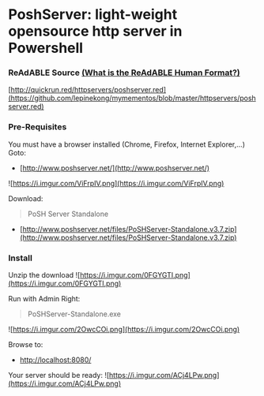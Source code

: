 
# PoshServer: light-weight opensource http server in Powershell


### ReAdABLE Source [(What is the ReAdABLE Human Format?)](http://readablehumanformat.com)

[http://quickrun.red/httpservers/poshserver.red](https://github.com/lepinekong/mymementos/blob/master/httpservers/poshserver.red)


### Pre-Requisites

You must have a browser installed (Chrome, Firefox, Internet Explorer,...)
Goto:
- [http://www.poshserver.net/](http://www.poshserver.net/)
                        
![https://i.imgur.com/ViFrpIV.png](https://i.imgur.com/ViFrpIV.png)
                    
Download:
>PoSH Server Standalone

- [http://www.poshserver.net/files/PoSHServer-Standalone.v3.7.zip](http://www.poshserver.net/files/PoSHServer-Standalone.v3.7.zip)
                        

### Install

Unzip the download
![https://i.imgur.com/0FGYGTI.png](https://i.imgur.com/0FGYGTI.png)
                    
Run with Admin Right:
>PoSHServer-Standalone.exe

![https://i.imgur.com/2OwcCOi.png](https://i.imgur.com/2OwcCOi.png)
                    
Browse to:
- [http://localhost:8080/](http://localhost:8080/)
                        
Your server should be ready:
![https://i.imgur.com/ACj4LPw.png](https://i.imgur.com/ACj4LPw.png)
                    
